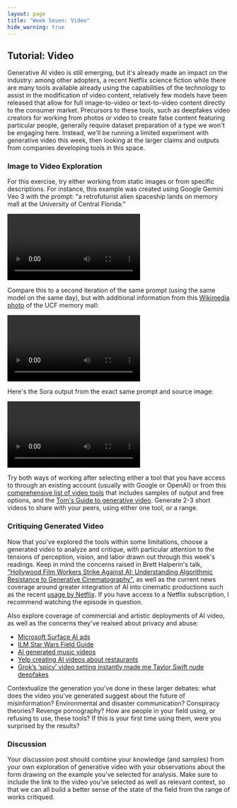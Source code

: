 ```yaml
---
layout: page
title: "Week Seven: Video"
hide_warning: true
---
```


## Tutorial: Video

Generative AI video is still emerging, but it's already made an impact on the industry: among other adopters, a recent Netflix science fiction  while there are many tools available already using the capabilities of the technology to assist in the modification of video content, relatively few models have been released that allow for full image-to-video or text-to-video content directly to the consumer market. Precursors to these tools, such as deepfakes video creators for working from photos or video to create false content featuring particular people, generally require dataset preparation of a type we won't be engaging here. Instead, we'll be running a limited experiment with generative video this week, then looking at the larger claims and outputs from companies developing tools in this space.

### Image to Video Exploration

For this exercise, try either working from static images or from specific descriptions. For instance, this example was created using Google Gemini Veo 3 with the prompt: "a retrofuturist alien spaceship lands on memory mall at the University of Central Florida:" 

<video src="Veo3.mp4" controls></video>

Compare this to a second iteration of the same prompt (using the same model on the same day), but with additional information from this [Wikimedia photo](https://commons.wikimedia.org/wiki/File:UCF_Memory_Mall_(30395273585).jpg) of the UCF memory mall:

<video src="VeoWithReference.mp4" controls></video>

Here's the Sora output from the exact same prompt and source image:

<video src="Sora.mp4" controls></video>

Try both ways of working after selecting either a tool that you have access to through an existing account (usually with Google or OpenAI) or from this [comprehensive list of video tools](https://www.whytryai.com/p/free-ai-image-to-video-tools-tested) that includes samples of output and free options, and the [Tom's Guide to generative video](https://www.tomsguide.com/features/5-best-ai-video-generators-tested-and-compared). Generate 2-3 short videos to share with your peers, using either one tool, or a range. 

### Critiquing Generated Video

Now that you've explored the tools within some limitations, choose a generated video to analyze and critique, with particular attention to the tensions of perception, vision, and labor drawn out through this week's readings. Keep in mind the concerns raised in Brett Halperin's talk, ["Hollywood Film Workers Strike Against AI: Understanding Algorithmic Resistance to Generative Cinematography"](https://stars.library.ucf.edu/elo2024/algorithmsandimaginaries/schedule/3/), as well as the current news coverage around greater integration of AI into cinematic productions such as the recent [usage by Netflix](https://www.theguardian.com/media/2025/jul/18/netflix-uses-generative-ai-in-show-for-first-time-el-eternauta). If you have access to a Netflix subscription, I recommend watching the episode in question.

Also explore coverage of commercial and artistic deployments of AI video, as well as the concerns they've reaised about privacy and abuse:

- [Microsoft Surface AI ads](https://www.theverge.com/news/656104/microsoft-surface-ad-generative-ai-copilot-intel)
- [ILM Star Wars Field Guide](https://decrypt.co/320224/ilm-makes-star-wars-field-guide-short-film-using-generative-ai)
- [AI generated music videos](https://sfstandard.com/2024/09/27/ai-generated-music-videos-hackathon/)
- [Yelp creating AI videos about restaurants](https://www.theverge.com/news/714944/yelp-ai-stitched-videos)
- [Grok’s ‘spicy’ video setting instantly made me Taylor Swift nude deepfakes](https://www.theverge.com/report/718975/xai-grok-imagine-taylor-swifty-deepfake-nudes)

Contextualize the generation you've done in these larger debates: what does the video you've generated suggest about the future of misinformation? Environmental and disaster communication? Conspiracy theories? Revenge pornography? How are people in your field using, or refusing to use, these tools? If this is your first time using them, were you surprised by the results?

### Discussion

Your discussion post should combine your knowledge (and samples) from your own exploration of generative video with your observations about the form drawing on the example you've selected for analysis. Make sure to include the link to the video you've selected as well as relevant context, so that we can all build a better sense of the state of the field from the range of works critiqued.
